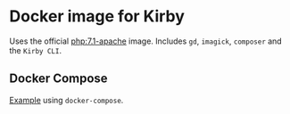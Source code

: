 # Docker image for Kirby

Uses the official [php:7.1-apache](https://github.com/docker-library/php/blob/ae9d560db8b4a8fc4408da2b158e8594015c0fcb/7.1/apache/Dockerfile) image. Includes `gd`, `imagick`, `composer` and the `Kirby CLI`.

## Docker Compose
[Example](example) using `docker-compose`.
